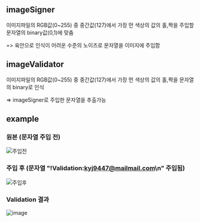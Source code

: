 ## imageSigner
이미지파일의 RGB값(0~255) 중 중간값(127)에서 가장 먼 색상의 값의 홀,짝을 주입할 문자열의 binary값(0,1)에 맞춤


=> 육안으로 인식이 어려운 수준의 노이즈로 문자열을 이미지에 주입함

## imageValidator
이미지파일의 RGB값(0~255) 중 중간값(127)에서 가장 먼 색상의 값의 홀,짝을 문자열의 binary로 인식


=> imageSigner로 주입한 문자열을 추출가능

## example
### 원본 (문자열 주입 전)
![주입전](https://github.com/kyj9447/imageNoiserAndValidator/blob/main/original.png)

### 주입 후 (문자열 "!Validation:kyj9447@mailmail.com\n" 주입됨)
![주입후](https://github.com/kyj9447/imageNoiserAndValidator/blob/main/signed_original.png)

### Validation 결과
![image](https://github.com/kyj9447/imageNoiserAndValidator/assets/122734245/d6eaba0b-c76b-4229-9dbd-6dc5f0b23995)
